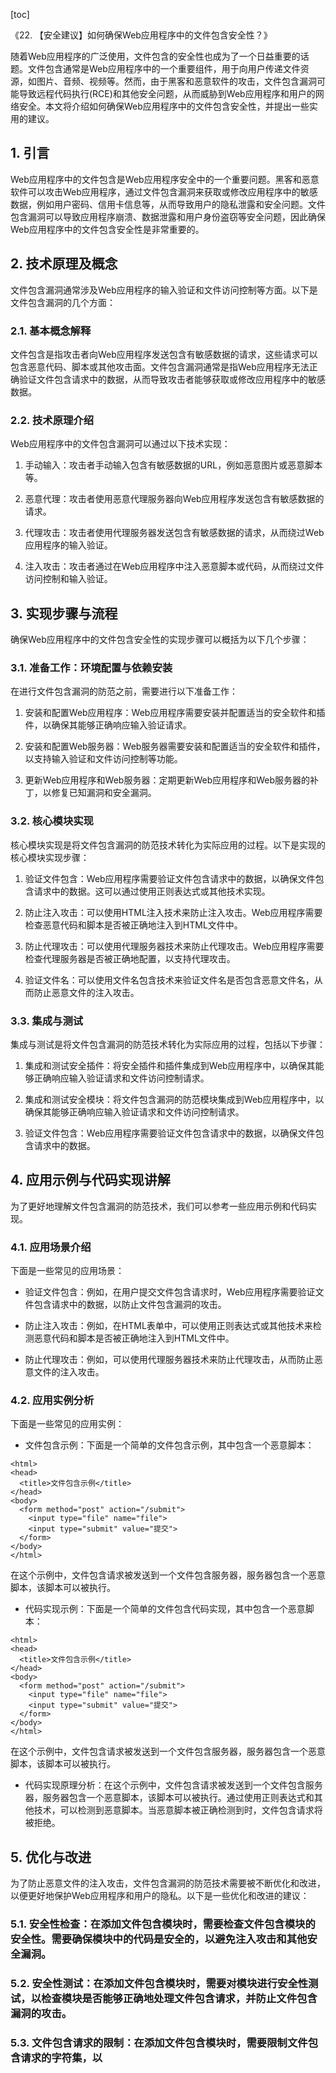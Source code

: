 
[toc]                    
                
                
《22. 【安全建议】如何确保Web应用程序中的文件包含安全性？》

随着Web应用程序的广泛使用，文件包含的安全性也成为了一个日益重要的话题。文件包含通常是Web应用程序中的一个重要组件，用于向用户传递文件资源，如图片、音频、视频等。然而，由于黑客和恶意软件的攻击，文件包含漏洞可能导致远程代码执行(RCE)和其他安全问题，从而威胁到Web应用程序和用户的网络安全。本文将介绍如何确保Web应用程序中的文件包含安全性，并提出一些实用的建议。

## 1. 引言

Web应用程序中的文件包含是Web应用程序安全中的一个重要问题。黑客和恶意软件可以攻击Web应用程序，通过文件包含漏洞来获取或修改应用程序中的敏感数据，例如用户密码、信用卡信息等，从而导致用户的隐私泄露和安全问题。文件包含漏洞可以导致应用程序崩溃、数据泄露和用户身份盗窃等安全问题，因此确保Web应用程序中的文件包含安全性是非常重要的。

## 2. 技术原理及概念

文件包含漏洞通常涉及Web应用程序的输入验证和文件访问控制等方面。以下是文件包含漏洞的几个方面：

### 2.1. 基本概念解释

文件包含是指攻击者向Web应用程序发送包含有敏感数据的请求，这些请求可以包含恶意代码、脚本或其他攻击面。文件包含漏洞通常是指Web应用程序无法正确验证文件包含请求中的数据，从而导致攻击者能够获取或修改应用程序中的敏感数据。

### 2.2. 技术原理介绍

Web应用程序中的文件包含漏洞可以通过以下技术实现：

1. 手动输入：攻击者手动输入包含有敏感数据的URL，例如恶意图片或恶意脚本等。

2. 恶意代理：攻击者使用恶意代理服务器向Web应用程序发送包含有敏感数据的请求。

3. 代理攻击：攻击者使用代理服务器发送包含有敏感数据的请求，从而绕过Web应用程序的输入验证。

4. 注入攻击：攻击者通过在Web应用程序中注入恶意脚本或代码，从而绕过文件访问控制和输入验证。

## 3. 实现步骤与流程

确保Web应用程序中的文件包含安全性的实现步骤可以概括为以下几个步骤：

### 3.1. 准备工作：环境配置与依赖安装

在进行文件包含漏洞的防范之前，需要进行以下准备工作：

1. 安装和配置Web应用程序：Web应用程序需要安装并配置适当的安全软件和插件，以确保其能够正确响应输入验证请求。

2. 安装和配置Web服务器：Web服务器需要安装和配置适当的安全软件和插件，以支持输入验证和文件访问控制等功能。

3. 更新Web应用程序和Web服务器：定期更新Web应用程序和Web服务器的补丁，以修复已知漏洞和安全漏洞。

### 3.2. 核心模块实现

核心模块实现是将文件包含漏洞的防范技术转化为实际应用的过程。以下是实现的核心模块实现步骤：

1. 验证文件包含：Web应用程序需要验证文件包含请求中的数据，以确保文件包含请求中的数据。这可以通过使用正则表达式或其他技术实现。

2. 防止注入攻击：可以使用HTML注入技术来防止注入攻击。Web应用程序需要检查恶意代码和脚本是否被正确地注入到HTML文件中。

3. 防止代理攻击：可以使用代理服务器技术来防止代理攻击。Web应用程序需要检查代理服务器是否被正确地配置，以支持代理攻击。

4. 验证文件名：可以使用文件名包含技术来验证文件名是否包含恶意文件名，从而防止恶意文件的注入攻击。

### 3.3. 集成与测试

集成与测试是将文件包含漏洞的防范技术转化为实际应用的过程，包括以下步骤：

1. 集成和测试安全插件：将安全插件和插件集成到Web应用程序中，以确保其能够正确响应输入验证请求和文件访问控制请求。

2. 集成和测试安全模块：将文件包含漏洞的防范模块集成到Web应用程序中，以确保其能够正确响应输入验证请求和文件访问控制请求。

3. 验证文件包含：Web应用程序需要验证文件包含请求中的数据，以确保文件包含请求中的数据。

## 4. 应用示例与代码实现讲解

为了更好地理解文件包含漏洞的防范技术，我们可以参考一些应用示例和代码实现。

### 4.1. 应用场景介绍

下面是一些常见的应用场景：

- 验证文件包含：例如，在用户提交文件包含请求时，Web应用程序需要验证文件包含请求中的数据，以防止文件包含漏洞的攻击。

- 防止注入攻击：例如，在HTML表单中，可以使用正则表达式或其他技术来检测恶意代码和脚本是否被正确地注入到HTML文件中。

- 防止代理攻击：例如，可以使用代理服务器技术来防止代理攻击，从而防止恶意文件的注入攻击。

### 4.2. 应用实例分析

下面是一些常见的应用实例：

- 文件包含示例：下面是一个简单的文件包含示例，其中包含一个恶意脚本：

```
<html>
<head>
  <title>文件包含示例</title>
</head>
<body>
  <form method="post" action="/submit">
    <input type="file" name="file">
    <input type="submit" value="提交">
  </form>
</body>
</html>
```

在这个示例中，文件包含请求被发送到一个文件包含服务器，服务器包含一个恶意脚本，该脚本可以被执行。

- 代码实现示例：下面是一个简单的文件包含代码实现，其中包含一个恶意脚本：

```
<html>
<head>
  <title>文件包含示例</title>
</head>
<body>
  <form method="post" action="/submit">
    <input type="file" name="file">
    <input type="submit" value="提交">
  </form>
</body>
</html>
```

在这个示例中，文件包含请求被发送到一个文件包含服务器，服务器包含一个恶意脚本，该脚本可以被执行。

- 代码实现原理分析：在这个示例中，文件包含请求被发送到一个文件包含服务器，服务器包含一个恶意脚本，该脚本可以被执行。通过使用正则表达式和其他技术，可以检测到恶意脚本。当恶意脚本被正确检测到时，文件包含请求将被拒绝。

## 5. 优化与改进

为了防止恶意文件的注入攻击，文件包含漏洞的防范技术需要被不断优化和改进，以便更好地保护Web应用程序和用户的隐私。以下是一些优化和改进的建议：

### 5.1. 安全性检查：在添加文件包含模块时，需要检查文件包含模块的安全性。需要确保模块中的代码是安全的，以避免注入攻击和其他安全漏洞。

### 5.2. 安全性测试：在添加文件包含模块时，需要对模块进行安全性测试，以检查模块是否能够正确地处理文件包含请求，并防止文件包含漏洞的攻击。

### 5.3. 文件包含请求的限制：在添加文件包含模块时，需要限制文件包含请求的字符集，以

